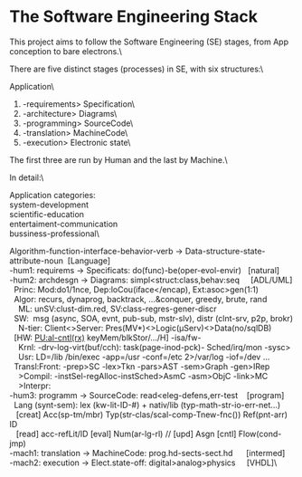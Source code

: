 # The Software Engineering Stack

This project aims to follow the Software Engineering (SE) stages, from App conception to bare electrons.\

There are five distinct stages (processes) in SE, with six structures:\

Application\
1) -requirements> Specification\
2) -architecture> Diagrams\
3) -programming> SourceCode\
4) -translation> MachineCode\
5) -execution> Electronic state\

The first three are run by Human and the last by Machine.\

In detail:\

Application categories:\
  system-development\
  scientific-education\
  entertaiment-communication\
  bussiness-professional\

Algorithm-function-interface-behavior-verb -> Data-structure-state-attribute-noun  [Language]\
-hum1: requirems -> Specificats: do(func)-be(oper-evol-envir)   [natural]\
-hum2: archdesgn -> Diagrams: simpl<struct:class,behav:seq      [ADL/UML]\
  Princ: Mod:do1/1nce, Dep:loCou(iface</encap), Ext:asoc>gen(1:1)\
  Algοr: recurs, dynaprog, backtrack, ...&conquer, greedy, brute, rand\
    ML: unSV:clust-dim.red, SV:class-regres-gener-discr\
  SW:  msg (async, SOA, evnt, pub-sub, mstr-slv), distr (clnt-srv, p2p, brokr)\
    N-tier: Client<>Server: Pres(MV*)<>Logic(μServ)<>Data(no/sqlDB)\
  [HW: <PU:al-cntl(rx)> keyMem/blkStor/<net>.../<graph-io>H] -isa/fw-\
    Krnl: -drv-log-virt(buf/cch): task(page-inod-pck)- Sched/irq/mon -sysc>\
    Usr: LD=/lib /bin/exec -app=/usr -conf=/etc 2>/var/log -iof=/dev ...\
  Transl:Front: -prep>SC -lex>Tkn -pars>AST -sem>Graph -gen>IRep\
    >Compil: -instSel-regAlloc-instSched>AsmC -asm>ObjC -link>MC\
    >Interpr:\
-hum3: programm -> SourceCode: read<eleg-defens,err-test        [program]\
  Lang (synt-sem): lex (kw-lit-ID-#) + nativ/lib (typ-math-str-io-err-net...)\
   [creat] Acc(sp-tm/mbr) Typ(str-clas/scal-comp-Tnew-fnc()) Ref(pnt-arr) ID\
   [read] acc-refLit/ΙD [eval] Num(ar-lg-rl) // [upd] Asgn [cntl] Flow(cond-jmp)\
-mach1: translation -> MachineCode: prog.hd-sects-sect.hd      [intermed]\
-mach2: execution -> Elect.state-off: digital>analog>physics     [VHDL]\
